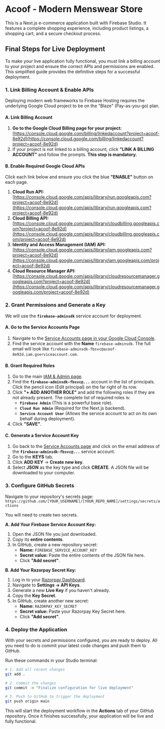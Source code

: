 
# Acoof - Modern Menswear Store

This is a Next.js e-commerce application built with Firebase Studio. It features a complete shopping experience, including product listings, a shopping cart, and a secure checkout process.

## Final Steps for Live Deployment

To make your live application fully functional, you must link a billing account to your project and ensure the correct APIs and permissions are enabled. This simplified guide provides the definitive steps for a successful deployment.

### 1. Link Billing Account & Enable APIs

Deploying modern web frameworks to Firebase Hosting requires the underlying Google Cloud project to be on the "Blaze" (Pay-as-you-go) plan.

#### A. Link Billing Account

1.  **Go to the Google Cloud Billing page for your project:**
    [https://console.cloud.google.com/billing/linkedaccount?project=acoof-8e92d](https://console.cloud.google.com/billing/linkedaccount?project=acoof-8e92d)
2.  If your project is not linked to a billing account, click **"LINK A BILLING ACCOUNT"** and follow the prompts. **This step is mandatory.**

#### B. Enable Required Google Cloud APIs

Click each link below and ensure you click the blue **"ENABLE"** button on each page.

1.  **Cloud Run API:**
    [https://console.cloud.google.com/apis/library/run.googleapis.com?project=acoof-8e92d](https://console.cloud.google.com/apis/library/run.googleapis.com?project=acoof-8e92d)
2.  **Cloud Billing API:**
    [https://console.cloud.google.com/apis/library/cloudbilling.googleapis.com?project=acoof-8e92d](https://console.cloud.google.com/apis/library/cloudbilling.googleapis.com/project=acoof-8e92d)
3.  **Identity and Access Management (IAM) API:**
    [https://console.cloud.google.com/apis/library/iam.googleapis.com?project=acoof-8e92d](https://console.cloud.google.com/apis/library/iam.googleapis.com/project=acoof-8e92d)
4.  **Cloud Resource Manager API:**
    [https://console.cloud.google.com/apis/library/cloudresourcemanager.googleapis.com?project=acoof-8e92d](https://console.cloud.google.com/apis/library/cloudresourcemanager.googleapis.com/project=acoof-8e92d)

### 2. Grant Permissions and Generate a Key

We will use the **`firebase-adminsdk`** service account for deployment.

#### A. Go to the Service Accounts Page
1.  Navigate to the [Service Accounts page in your Google Cloud Console](https://console.cloud.google.com/iam-admin/service-accounts?project=acoof-8e92d).
2.  Find the service account with the **Name** `firebase-adminsdk`. The full email will look like `firebase-adminsdk-fbsvc@acoof-8e92d.iam.gserviceaccount.com`.

#### B. Grant Required Roles

1.  Go to the main [IAM & Admin page](https://console.cloud.google.com/iam?project=acoof-8e92d).
2.  Find the **`firebase-adminsdk-fbsvc@...`** account in the list of principals. Click the pencil icon (Edit principal) on the far right of its row.
3.  Click **"+ ADD ANOTHER ROLE"** and add the following roles if they are not already present. The complete list of required roles is:
    *   **`Firebase Admin`** (This is a powerful base role).
    *   **`Cloud Run Admin`** (Required for the Next.js backend).
    *   **`Service Account User`** (Allows the service account to act on its own behalf during deployment).
4.  Click **"SAVE"**.

#### C. Generate a Service Account Key

1.  Go back to the [Service Accounts page](https://console.cloud.google.com/iam-admin/service-accounts?project=acoof-8e92d) and click on the email address of the **`firebase-adminsdk-fbsvc@...`** service account.
2.  Go to the **KEYS** tab.
3.  Click **ADD KEY** -> **Create new key**.
4.  Select **JSON** as the key type and click **CREATE**. A JSON file will be downloaded to your computer.

### 3. Configure GitHub Secrets

Navigate to your repository's secrets page:
`https://github.com/[YOUR_USERNAME]/[YOUR_REPO_NAME]/settings/secrets/actions`

You will need to create two secrets.

**A. Add Your Firebase Service Account Key:**

1.  Open the JSON file you just downloaded.
2.  Copy its **entire contents**.
3.  In GitHub, create a new repository secret:
    *   **Name:** `FIREBASE_SERVICE_ACCOUNT_KEY`
    *   **Secret value:** Paste the entire contents of the JSON file here.
    *   Click **"Add secret"**.

**B. Add Your Razorpay Secret Key:**

1.  Log in to your [Razorpay Dashboard](https://dashboard.razorpay.com/).
2.  Navigate to **Settings -> API Keys**.
3.  Generate a new **Live Key** if you haven't already.
4.  Copy the **Key Secret**.
5.  In GitHub, create another new secret:
    *   **Name:** `RAZORPAY_KEY_SECRET`
    *   **Secret value:** Paste your Razorpay Key Secret here.
    *   Click **"Add secret"**.

### 4. Deploy the Application

With your secrets and permissions configured, you are ready to deploy. All you need to do is commit your latest code changes and push them to GitHub.

Run these commands in your Studio terminal:

```bash
# 1. Add all recent changes
git add .

# 2. Commit the changes
git commit -m "Finalize configuration for live deployment"

# 3. Push to GitHub to trigger the deployment
git push origin main
```

This will start the deployment workflow in the **Actions** tab of your GitHub repository. Once it finishes successfully, your application will be live and fully functional.
